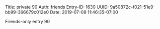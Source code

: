 Title: private 90
Auth: friends
Entry-ID: 1630
UUID: 9a50872c-f021-51e9-bb99-366679c012e0
Date: 2019-07-08 11:46:35-07:00

Friends-only entry 90
